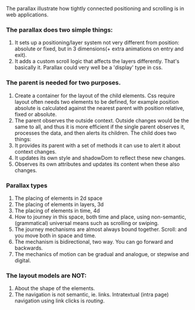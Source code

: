 The parallax illustrate how tightly connected positioning and scrolling is in web applications. 
### The parallax does two simple things:
 1. It sets up a positioning/layer system not very different from position: 
absolute or fixed, but in 3 dimensions(+ extra animations on entry and exit). 
2. It adds a custom scroll logic that affects the layers differently. That's basically it. Parallax could very well be a 'display' type in css.

### The parent is needed for two purposes.
1. Create a container for the layout of the child elements. Css require layout often needs two elements to be defined, for example position absolute is calculated against the nearest parent with position relative, fixed or absolute.
2. The parent observes the outside context. Outside changes would be the same to all, and thus it is more efficient if the single parent observes it, processes the data, and then alerts its children.
The child does two things:
1. It provides its parent with a set of methods it can use to alert it about context changes.
2. It updates its own style and shadowDom to reflect these new changes.
3. Observes its own attributes and updates its content when these also changes.



### Parallax types
1. The placing of elements in 2d space
2. The placing of elements in layers, 3d
3. The placing of elements in time, 4d
4. How to journey in this space, both time and place, using non-semantic, (grammatical) universal means such as scrolling or swiping. 
5. The journey mechanisms are almost always bound together. Scroll: and you move both in space and time.
6. The mechanism is bidirectional, two way. You can go forward and backwards.
7. The mechanics of motion can be gradual and analogue, or stepwise and digital.


### The layout models are NOT:
1. About the shape of the elements.
2. The navigation is not semantic, ie. links. Intratextual (intra page) navigation using link clicks is *routing*.
